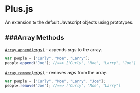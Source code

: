 # Plus.js
An extension to the default Javascript objects using prototypes. 

###Array Methods
--

[`Array.append(`*args*`)`](https://github.com/KingShimkus/Plus.js/blob/master/src/Array.js#L58) - appends *args* to the array.
```javascript
var people = ["Curly", "Moe", "Larry"];
people.append("Joe"); //==> ["Curly", "Moe", "Larry", "Joe"]
```

[`Array.remove(`*args*`)`](https://github.com/KingShimkus/Plus.js/blob/master/src/Array.js#L58) - removes *args* from the array.

```javascript
var people = ["Curly", "Moe", "Larry", "Joe"];
people.remove("Joe"); //==> ["Curly", "Moe", "Larry"]
```
